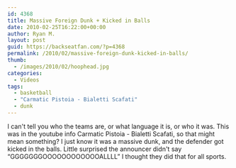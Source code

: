 ```yaml
---
id: 4368
title: Massive Foreign Dunk + Kicked in Balls
date: 2010-02-25T16:22:00+00:00
author: Ryan M.
layout: post
guid: https://backseatfan.com/?p=4368
permalink: /2010/02/massive-foreign-dunk-kicked-in-balls/
thumb:
  - /images/2010/02/hoophead.jpg
categories:
  - Videos
tags:
  - basketball
  - "Carmatic Pistoia - Bialetti Scafati"
  - dunk
---
```


<div class="entry">
  <p>
  </p>

  <p>
    I can't tell you who the teams are, or what language it is, or who it was. This was in the youtube info <span>Carmatic Pistoia - Bialetti Scafati, so that might mean something? </span> I just know it was a massive dunk, and the defender got kicked in the balls. Little surprised the announcer didn't say &#8220;GGGGGGGOOOOOOOOOOOOALLLL&#8221; I thought they did that for all sports.
  </p>
</div>

